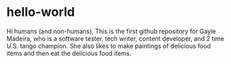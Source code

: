 # hello-world

Hi humans (and non-humans),
This is the first github repository for Gayle Madeira, who is a software tester, tech writer, content developer, and 2 time U.S. tango champion. 
She also likes to make paintings of delicious food items and then eat the delicious food items.
